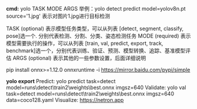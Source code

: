 
**cmd:**
yolo TASK MODE ARGS
举例：yolo detect predict model=yolov8n.pt source='1.jpg'
表示对图片1.jpg进行目标检测

TASK (optional) 表示模型任务类型，可以从列表 [detect, segment, classify, pose]选一个. 分别代表检测、分割、分类、姿态检测任务 
MODE (required) 表示模型需要执行的操作，可以从列表 [train, val, predict, export, track, benchmark]选一个，分别代表训练、验证、预测、模型转换、追踪、基准模型评估 
ARGS (optional) 表示其他的一些参数设置，后面详细说明

pip install onnx>=1.12.0 onnxruntime -i https://mirror.baidu.com/pypi/simple


**yolo export**
Predict:         yolo predict task=detect model=runs\detect\train2\weights\best.onnx imgsz=640
Validate:        yolo val task=detect model=runs\detect\train2\weights\best.onnx imgsz=640 data=coco128.yaml
Visualize:       https://netron.app
